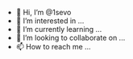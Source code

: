 - 👋 Hi, I’m @1sevo
- 👀 I’m interested in ...
- 🌱 I’m currently learning ...
- 💞️ I’m looking to collaborate on ...
- 📫 How to reach me ...

<!---
1sevo/1sevo is a ✨ special ✨ repository because its `README.md` (this file) appears on your GitHub profile.
You can click the Preview link to take a look at your changes.
--->
